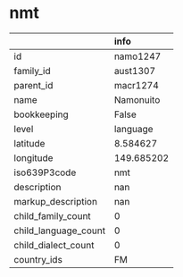 # nmt
|                      | info       |
|:---------------------|:-----------|
| id                   | namo1247   |
| family_id            | aust1307   |
| parent_id            | macr1274   |
| name                 | Namonuito  |
| bookkeeping          | False      |
| level                | language   |
| latitude             | 8.584627   |
| longitude            | 149.685202 |
| iso639P3code         | nmt        |
| description          | nan        |
| markup_description   | nan        |
| child_family_count   | 0          |
| child_language_count | 0          |
| child_dialect_count  | 0          |
| country_ids          | FM         |